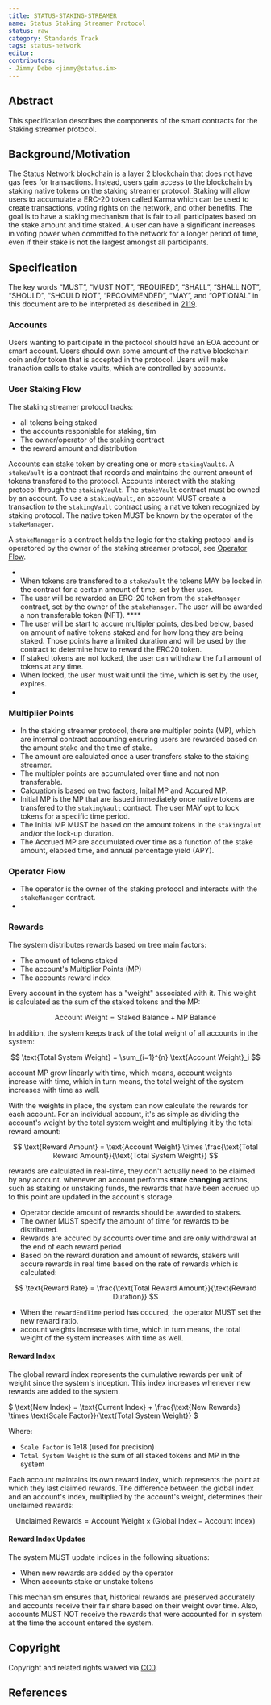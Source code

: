 ```yaml
---
title: STATUS-STAKING-STREAMER
name: Status Staking Streamer Protocol
status: raw
category: Standards Track
tags: status-network
editor: 
contributors: 
- Jimmy Debe <jimmy@status.im>
---
```


## Abstract

This specification describes the components of the smart contracts for the Staking streamer protocol.


## Background/Motivation

The Status Network blockchain is a layer 2 blockchain that does not have gas fees for transactions.
Instead, users gain access to the blockchain by staking native tokens on the staking streamer protocol.
Staking will allow users to accumulate a ERC-20 token called Karma which can be used to create transactions,
voting rights on the network, and other benefits.
The goal is to have a staking mechanism that is fair to all participates based on the stake amount and time staked.
A user can have a significant increases in voting power when committed to the network for a longer period of time,
even if their stake is not the largest amongst all participants.


## Specification

The key words “MUST”, “MUST NOT”, “REQUIRED”,
“SHALL”, “SHALL NOT”, “SHOULD”, “SHOULD NOT”, “RECOMMENDED”, “MAY”, and
“OPTIONAL” in this document are to be interpreted as described in [2119](https://www.ietf.org/rfc/rfc2119.txt).

### Accounts

Users wanting to participate in the protocol should have an EOA account or smart account.
Users should own some amount of the native blockchain coin and/or token that is accepted in the protocol.
Users will make tranaction calls to stake vaults, which are controlled by accounts.

### User Staking Flow

The staking streamer protocol tracks:

- all tokens being staked
- the accounts responisble for staking, tim
- The owner/operator of the staking contract
- the reward amount and distribution

Accounts can stake token by creating one or more `stakingVault`s.
A `stakeVault` is a contract that records and
maintains the current amount of tokens transfered to the protocol.
Accounts interact with the staking protocol through the `stakingVault`.
The `stakeVault` contract must be owned by an account.
To use a `stakingVault`, 
an account MUST create a transaction to the `stakingVault` contract using a native token recognized by staking protocol.
The native token MUST be known by the operator of the `stakeManager`.

A `stakeManager` is a contract holds the logic for the staking protocol and
is operatored by the owner of the staking streamer protocol, see [Operator Flow](#OperatorFlow).


-
- When tokens are transfered to a `stakeVault` the tokens MAY be locked in the contract for a certain amount of time, set by ther user.
- The user will be rewarded an ERC-20 token from the `stakeManager` contract, set by the owner of the `stakeManager`.
The user will be awarded a non transferable token (NFT). ****
- The user will be start to accure multipler points, desibed below, based on amount of native tokens staked and for how long they are being staked.
Those points have a limited duration and will be used by the contract to determine how to reward the ERC20 token. 
- If staked tokens are not locked, the user can withdraw the full amount of tokens at any time.
- When locked, the user must wait until the time, which is set by the user, expires.
-  

### Multiplier Points

- In the staking streamer protocol, there are multipler points (MP),
which are internal contract accounting ensuring users are rewarded based on the amount stake and the time of stake.
- The amount are calculated once a user transfers stake to the staking streamer.
- The multipler points are accumulated over time and not non transferable.
- Calcuation is based on two factors, Inital MP and Accured MP.
- Initial MP is the MP that are issued immediately once native tokens are transfered to the `stakingVault` contract.
 The user MAY opt to lock tokens for a specific time period.
- The Initial MP MUST be based on the amount tokens in the `stakingValut` and/or the lock-up duration.
- The Accrued MP are accumulated over time as a function of the stake amount, elapsed time, and annual percentage yield (APY).

### Operator Flow

- The operator is the owner of the staking protocol and interacts with the `stakeManager` contract.
- 

### Rewards

The system distributes rewards based on tree main factors:

- The amount of tokens staked
- The account's Multiplier Points (MP)
- The accounts reward index

Every account in the system has a "weight" associated with it. This weight is calculated as the sum of the staked tokens
and the MP:

$$
\text{Account Weight} = \text{Staked Balance} + \text{MP Balance}
$$

In addition, the system keeps track of the total weight of all accounts in the system:

$$
\text{Total System Weight} = \sum_{i=1}^{n} \text{Account Weight}_i
$$

account MP grow linearly with time, which means, account weights increase with
time, which in turn means, the total weight of the system increases with time as well.

With the weights in place, the system can now calculate the rewards for each account. For an individual account, it's as
simple as dividing the account's weight by the total system weight and multiplying it by the total reward amount:

$$
\text{Reward Amount} = \text{Account Weight} \times \frac{\text{Total Reward Amount}}{\text{Total System Weight}}
$$

rewards are calculated in real-time, they don't actually need to be claimed by any account. whenever an
account performs **state changing** actions, such as staking or unstaking funds, the rewards that have been accrued up
to this point are updated in the account's storage.

- Operator decide amount of rewards should be awarded to stakers.
- The owner MUST specify the amount of time for rewards to be distributed.
- Rewards are accured by accounts over time and are only withdrawal at the end of each reward period
- Based on the reward duration and amount of rewards, stakers will accure rewards in real time based on the rate of rewards which is calculated:

$$
\text{Reward Rate} = \frac{\text{Total Reward Amount}}{\text{Reward Duration}}
$$

- When the `rewardEndTime` period has occured,
the operator MUST set the new reward ratio.
- account weights increase with
time, which in turn means, the total weight of the system increases with time as well.

#### Reward Index

The global reward index represents the cumulative rewards per unit of weight since the system's inception.
This index increases whenever new rewards are added to the system.

$
\text{New Index} = \text{Current Index} + \frac{\text{New Rewards} \times \text{Scale Factor}}{\text{Total System Weight}}
$

Where:

- `Scale Factor` is 1e18 (used for precision)
- `Total System Weight` is the sum of all staked tokens and MP in the system

Each account maintains its own reward index,
which represents the point at which they last claimed rewards.
The difference between the global index and an account's index, multiplied by the account's
weight, determines their unclaimed rewards:

$$
\text{Unclaimed Rewards} = \text{Account Weight} \times (\text{Global Index} - \text{Account Index})
$$

#### Reward Index Updates

The system MUST update indices in the following situations:

- When new rewards are added by the operator
- When accounts stake or unstake tokens

This mechanism ensures that, historical rewards are preserved accurately and
accounts receive their fair share based on their weight over time.
Also, accounts MUST NOT receive the rewards that were accounted for in system at the time the account entered the system.

## Copyright

Copyright and related rights waived via [CC0](https://creativecommons.org/publicdomain/zero/1.0/).

## References
